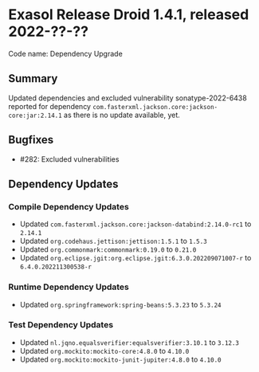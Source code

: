# Exasol Release Droid 1.4.1, released 2022-??-??

Code name: Dependency Upgrade

## Summary

Updated dependencies and excluded vulnerability sonatype-2022-6438 reported for dependency `com.fasterxml.jackson.core:jackson-core:jar:2.14.1` as there is no update available, yet.

## Bugfixes

* #282: Excluded vulnerabilities

## Dependency Updates

### Compile Dependency Updates

* Updated `com.fasterxml.jackson.core:jackson-databind:2.14.0-rc1` to `2.14.1`
* Updated `org.codehaus.jettison:jettison:1.5.1` to `1.5.3`
* Updated `org.commonmark:commonmark:0.19.0` to `0.21.0`
* Updated `org.eclipse.jgit:org.eclipse.jgit:6.3.0.202209071007-r` to `6.4.0.202211300538-r`

### Runtime Dependency Updates

* Updated `org.springframework:spring-beans:5.3.23` to `5.3.24`

### Test Dependency Updates

* Updated `nl.jqno.equalsverifier:equalsverifier:3.10.1` to `3.12.3`
* Updated `org.mockito:mockito-core:4.8.0` to `4.10.0`
* Updated `org.mockito:mockito-junit-jupiter:4.8.0` to `4.10.0`
